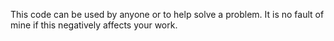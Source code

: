 This code can be used by anyone or to help solve a problem. It is no fault of mine if this negatively affects your work. 
